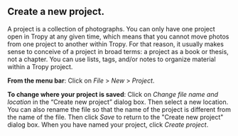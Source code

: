 ## Create a new project.

A project is a collection of photographs. You can only have one project open in Tropy at any given time, which means that you cannot move photos from one project to another within Tropy. For that reason, it usually makes sense to conceive of a project in broad terms: a project as a book or thesis, not a chapter. You can use lists, tags, and/or notes to organize material within a Tropy project.

**From the menu bar**: Click on _File_ &gt; _New_ &gt; _Project_.

**To change where your project is saved**: Click on _Change file name and location_ in the “Create new project” dialog box. Then select a new location. You can also rename the file so that the name of the project is different from the name of the file. Then click _Save_ to return to the "Create new project" dialog box. When you have named your project, click _Create project_.

  


